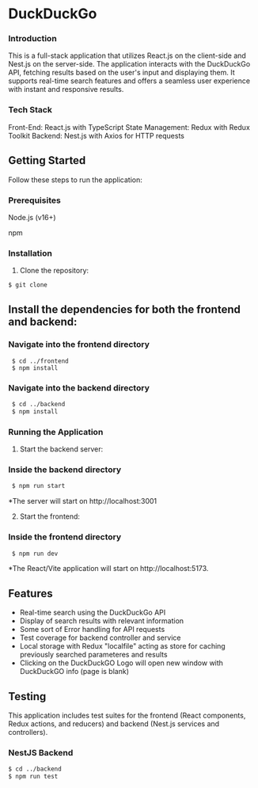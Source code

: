 # DuckDuckGo 

### Introduction
This is a full-stack application that utilizes React.js on the client-side and Nest.js on the server-side. 
The application interacts with the DuckDuckGo API, fetching results based on the user's input and displaying them. 
It supports real-time search features and offers a seamless user experience with instant and responsive results.

### Tech Stack
Front-End: React.js with TypeScript
State Management: Redux with Redux Toolkit
Backend: Nest.js with Axios for HTTP requests

## Getting Started
Follow these steps to run the application:

### Prerequisites
Node.js (v16+)

npm

### Installation
1. Clone the repository:
  ```bash
  $ git clone
  ```

## Install the dependencies for both the frontend and backend:
### Navigate into the frontend directory
     $ cd ../frontend
     $ npm install
### Navigate into the backend directory
  ```bash
   $ cd ../backend
   $ npm install
  ```
### Running the Application
1. Start the backend server:
  ### Inside the backend directory
  ```bash
   $ npm run start
  ```
  
*The server will start on http://localhost:3001

2. Start the frontend:
### Inside the frontend directory
   ```bash
    $ npm run dev
   ```

*The React/Vite application will start on http://localhost:5173.


## Features
* Real-time search using the DuckDuckGo API
* Display of search results with relevant information
* Some sort of Error handling for API requests
* Test coverage for backend controller and service
* Local storage with Redux "localfile" acting as store for caching previously searched parameteres and results
* Clicking on the DuckDuckGO Logo will open new window with DuckDuckGO info (page is blank)

## Testing
This application includes test suites for the frontend (React components, Redux actions, and reducers) and backend (Nest.js services and controllers).

### NestJS Backend
```bash
$ cd ../backend
$ npm run test
```

